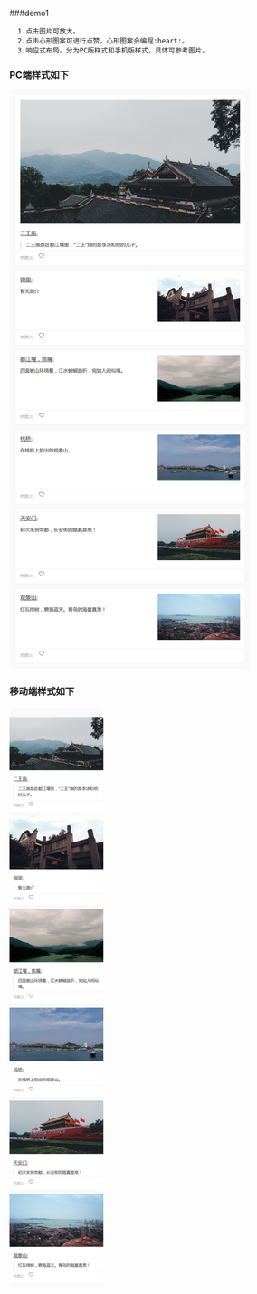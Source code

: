 ###demo1
```
  1.点击图片可放大。  
  2.点击心形图案可进行点赞，心形图案会编程:heart:。  
  3.响应式布局。分为PC版样式和手机版样式，具体可参考图片。
```  
### PC端样式如下
![PC](PC.png)  
### 移动端样式如下
![Mobile](Mobile.png)